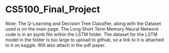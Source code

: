 # CS5100_Final_Project

Note: The Q-Learning and Decision Tree Classifier, along with the Dataset used is on the main page. 
The Long Short Term Memory Neural Network code is in an ipynb file within the LSTM folder.
The dataset for the LSTM model in the folder is too large to upload to github, so a link to it is attached to it on kaggle.
Will also attach in the pdf paper.
